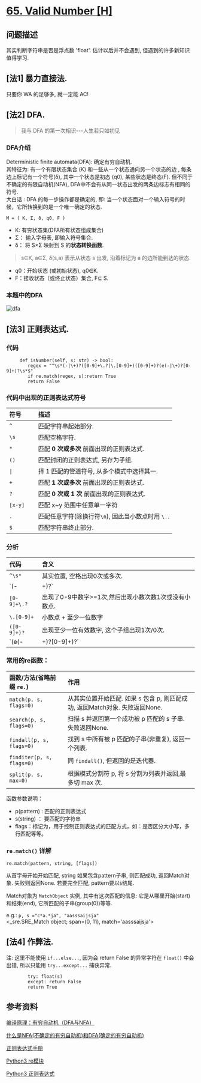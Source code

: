 # [65. Valid Number [H]](https://leetcode.com/problems/valid-number/)

## 问题描述
其实判断字符串是否是浮点数 'float'. 估计以后并不会遇到, 但遇到的许多新知识值得学习.


## [法1] 暴力直接法.
只要你 WA 的足够多, 就一定能 AC!   

## [法2] DFA.

>  我与 DFA 的第一次相识---人生若只如初见

### DFA介绍
Deterministic finite automata(DFA): 确定有穷自动机.    
其特征为: 有一个有限状态集合 (K) 和一些从一个状态通向另一个状态的边 , 
每条边上标记有一个符号(δ), 其中一个状态是初态 (q0), 某些状态是终态(F). 
但不同于不确定的有限自动机(NFA), 
DFA中不会有从同一状态出发的两条边标志有相同的符号.   
大白话 : DFA 的每一步操作都是确定的, 
即: 当一个状态面对一个输入符号的时候，它所转换到的是一个唯一确定的状态.
```
M = ( K, Σ, δ, q0, F )
```
*  K: 有穷状态集(DFA所有状态组成集合)
*  Σ： 输入字母表, 即输入符号集合.
*  δ： 将 S×Σ 映射到 S 的**状态转换函数**.    
> s∈K, a∈Σ,  δ(s,a) 表示从状态 s 出发, 沿着标记为 a 的边所能到达的状态.
*  q0：开始状态 (或初始状态), q0∈K. 
*  F：接收状态（或终止状态）集合, F⊆ S. 
 
### 本题中的DFA 
![dfa](https://wx2.sinaimg.cn/mw690/006qmTkdly1g73xfzx39rj323l1qitqs.jpg)

## [法3] 正则表达式.
### 代码
```python3
     def isNumber(self, s: str) -> bool:
        regex = "^\s*(-|\+)?([0-9]+\.?|\.[0-9]+)([0-9]+)?(e(-|\+)?[0-9]+)?\s*$"
        if re.match(regex, s):return True
        return False
```
### 代码中出现的正则表达式符号

| 符号 | 描述 |     
|:-----|:---------------|       
| `^`      | 匹配字符串起始部分.        |   
| `\s`     | 匹配空格字符.             |   
| `*`      | 匹配 **0 次或多次** 前面出现的正则表达式.   |   
| `()`　    | 匹配封闭的正则表达式, 另存为子组. |    
| `\|`　    | 择 1 匹配的管道符号, 从多个模式中选择其一.  |   
| `+`　     | 匹配 **1 次或多次** 前面出现的正则表达式. |    
| `?`　     | 匹配 **0 次或 1 次** 前面出现的正则表达式.   |    
| `[x-y]` 　| 匹配 x~y 范围中任意单一字符 |    
| `.`　     | 匹配任意字符(除换行符`\n`), 因此当小数点时用 `\.`. |    
| `$`     　| 匹配字符串终止部分. |       

### 分析

| 代码 | 含义 |     
|:-----|:---------------|       
| `^\s*`      | 其实位置, 空格出现0次或多次.        |   
| `(-|\+)?`   | `+,-` 其中之一 出现0次或1次.        |   
| `[0-9]+\.?` | 出现了0-9中数字>=1次,然后出现小数次数1次或没有小数点. |   
| `\.[0-9]+`  | 小数点 + 至少一位数字 |    
| `([0-9]+)?` | 出现至少一位有效数字, 这个子组出现1次/0次. |      
| `(e(-|\+)?[0-9]+)?`| e+符号子组+至少一位数字, 这个子组出现1次/0次. |

### 常用的re函数：

| 函数/方法(省略前缀 `re.`)  | 作用   |     
|:-----|:---------------|       
|  `match(p, s, flags=0)`  | 从其实位置开始匹配. 如果 s 包含 p, 则匹配成功, 返回Match对象. 失败返回None.|     
| `search(p, s, flags=0)`  | 扫描 s 并返回第一个成功被 p 匹配的 s 子串. 失败返回None. |    
| `findall(p, s, flags=0)` | 找到 s 中所有被 p 匹配的子串(非重复), 返回一个列表. |
| `finditer(p, s, flags=0)` | 同 `findall()`, 但返回的是迭代器.     |     
| `split(p, s, max=0)`     | 根据模式分割符 p, 将 s 分割为列表并返回,最多切 max 次. | 

函数参数说明：    
* p(pattern) : 匹配的正则表达式
* s(string) ： 要匹配的字符串
* flags：标记为，用于控制正则表达式的匹配方式，如：是否区分大小写，多行匹配等等。
  
### `re.match()` 详解
```python3
re.match(pattern, string, [flags])
```
从首字母开始开始匹配, string 如果包含pattern子串, 则匹配成功, 返回Match对象.
失败则返回None. 若要完全匹配, pattern要以`$`结尾.  

Match对象为 `MatchObject` 实例, 其中有这次匹配的信息: 它是从哪里开始(start)和结束(end), 它所匹配的子串(group(0))等等. 
 
e.g.: `p, s ="c*a.*ja", "aasssaijsja"`    
<_sre.SRE_Match object; span=(0, 11), match='aasssaijsja'>

## [法4] 作弊法.  

注: 这里不能使用 `if...else...`, 因为会 return False 的异常字符在 `float()` 中会出错, 所以只能用 `try...except...` 捕获异常. 

```python3
        try: float(s)
        except: return False
        return True
```

## 参考资料    
[编译原理：有穷自动机（DFA与NFA）](https://blog.csdn.net/qq_39521554/article/details/79416553)   

[什么是NFA(不确定的有穷自动机)和DFA(确定的有穷自动机)](https://www.cnblogs.com/AndyEvans/p/10240790.html)    

[正则表达式手册](http://tool.oschina.net/uploads/apidocs/jquery/regexp.html)   

[Python3 re模块](https://www.cnblogs.com/smxiazi/p/8911964.html)  
   
[Python3 正则表达式](https://www.runoob.com/python3/python3-reg-expressions.html)
